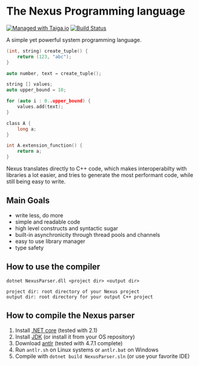 # The Nexus Programming language

[![Managed with Taiga.io](https://img.shields.io/badge/managed%20with-TAIGA.io-709f14.svg)](https://tree.taiga.io/project/creepsky-nexus/ "Managed with Taiga.io") [![Build Status](https://travis-ci.org/Creepsky/Nexus.svg?branch=master)](https://travis-ci.org/Creepsky/Nexus)

A simple yet powerful system programming language.

```c
(int, string) create_tuple() {
    return (123, "abc");
}

auto number, text = create_tuple();

string [] values;
auto upper_bound = 10;

for (auto i : 0..upper_bound) {
    values.add(text);
}

class A {
    long a;
}

int A.extension_function() {
    return a;
}
```

Nexus translates directly to C++ code, which makes interoperabilty with libraries a lot easier, and tries to generate the most performant code, while still being easy to write.

## Main Goals

- write less, do more
- simple and readable code
- high level constructs and syntactic sugar
- built-in asynchronicity through thread pools and channels
- easy to use library manager
- type safety

## How to use the compiler

```
dotnet NexusParser.dll <project dir> <output dir>
```
```
project dir: root directory of your Nexus project
output dir: root directory for your output C++ project
```

## How to compile the Nexus parser

1. Install [.NET core](https://www.microsoft.com/net/download) (tested with 2.1)
2. Install [JDK](https://www.oracle.com/technetwork/java/javase/downloads/jdk8-downloads-2133151.html) (or install it from your OS repository)
2. Download [antlr](http://www.antlr.org/download) (tested with 4.7.1 complete)
3. Run `antlr.sh` on Linux systems or `antlr.bat` on Windows
4. Compile with `dotnet build NexusParser.sln` (or use your favorite IDE)
